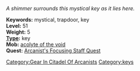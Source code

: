 *A shimmer surrounds this mystical key as it lies here.*

**Keywords:** mystical, trapdoor, key  
**Level:** 51  
**Weight:** 5  
**[Type](:Category:Object_Types "wikilink"):** key  
**Mob:** [acolyte of the void](Acolyte_of_the_Void "wikilink")  
**Quest:** [Arcanist's Focusing Staff
Quest](Arcanist's_Focusing_Staff_Quest "wikilink")

[Category:Gear In Citadel Of
Arcanists](Category:Gear_In_Citadel_Of_Arcanists "wikilink")
[Category:keys](Category:keys "wikilink")
